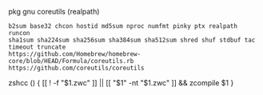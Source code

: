 
pkg gnu coreutils (realpath)

    b2sum base32 chcon hostid md5sum nproc numfmt pinky ptx realpath runcon
    sha1sum sha224sum sha256sum sha384sum sha512sum shred shuf stdbuf tac timeout truncate
    https://github.com/Homebrew/homebrew-core/blob/HEAD/Formula/coreutils.rb
    https://github.com/coreutils/coreutils


zshcc ()
{
    [[ ! -f "$1.zwc" ]] || [[ "$1" -nt "$1.zwc" ]] && zcompile $1
}